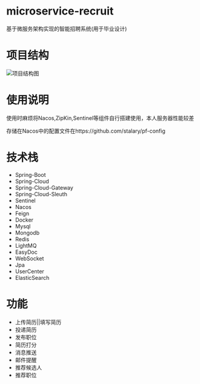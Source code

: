 # microservice-recruit
基于微服务架构实现的智能招聘系统(用于毕业设计)

# 项目结构
![项目结构图](https://upload-images.jianshu.io/upload_images/9252736-5b380d3f10c806e8.png?imageMogr2/auto-orient/strip%7CimageView2/2/w/1240)

# 使用说明
使用时麻烦将Nacos,ZipKin,Sentinel等组件自行搭建使用，本人服务器性能较差

存储在Nacos中的配置文件在https://github.com/stalary/pf-config

# 技术栈
- Spring-Boot
- Spring-Cloud
- Spring-Cloud-Gateway
- Spring-Cloud-Sleuth
- Sentinel
- Nacos
- Feign
- Docker
- Mysql
- Mongodb
- Redis
- LightMQ
- EasyDoc
- WebSocket
- Jpa
- UserCenter
- ElasticSearch

# 功能
- 上传简历||填写简历
- 投递简历
- 发布职位
- 简历打分
- 消息推送
- 邮件提醒
- 推荐候选人
- 推荐职位
